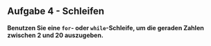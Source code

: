 Aufgabe 4 - Schleifen
---------------------

**Benutzen Sie eine `for`\- oder `while`\-Schleife, um die geraden Zahlen zwischen 2 und 20 auszugeben.**